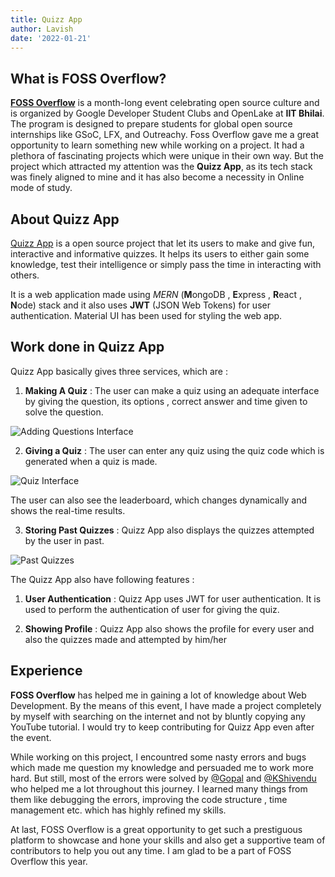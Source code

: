 ```yaml
---
title: Quizz App
author: Lavish
date: '2022-01-21'
---
```


## What is FOSS Overflow?

[**FOSS Overflow**](https://fossoverflow.dev/) is a month-long event celebrating open source culture and is organized by Google Developer Student Clubs and OpenLake at **IIT Bhilai**. The program is designed to prepare students for global open source internships like GSoC, LFX, and Outreachy. Foss Overflow gave me a great opportunity to learn something new while working on a project. It had a plethora of fascinating projects which were unique in their own way. But the project which attracted my attention was the **Quizz App**, as its tech stack was finely aligned to mine and it has also become a necessity in Online mode of study.

## About Quizz App

[Quizz App](https://github.com/OpenLake/quiz-app) is a open source project that let its users to make and give fun, interactive and informative quizzes. It helps its users to either gain some knowledge, test their intelligence or simply pass the time in interacting with others.

It is a web application made using _MERN_ (**M**ongoDB , **E**xpress , **R**eact , **N**ode) stack and it also uses **JWT** (JSON Web Tokens) for user authentication. Material UI has been used for styling the web app.

## Work done in Quizz App

Quizz App basically gives three services, which are :

1. **Making A Quiz** : The user can make a quiz using an adequate interface by giving the question, its options , correct answer and time given to solve the question.

![Adding Questions Interface](/blog/quizz-app-blog/addingQuestionInterface.png 'Adding Quiz Interface')

2. **Giving a Quiz** : The user can enter any quiz using the quiz code which is generated when a quiz is made.

![Quiz Interface](/blog/quizz-app-blog/quizInterface.png 'Quiz Interface')

The user can also see the leaderboard, which changes dynamically and shows the real-time results.

3. **Storing Past Quizzes** : Quizz App also displays the quizzes attempted by the user in past.

![Past Quizzes](/blog/quizz-app-blog/homePage.png 'Past Quizzes')

The Quizz App also have following features :

1. **User Authentication** : Quizz App uses JWT for user authentication. It is used to perform the authentication of user for giving the quiz.

2. **Showing Profile** : Quizz App also shows the profile for every user and also the quizzes made and attempted by him/her

## Experience

**FOSS Overflow** has helped me in gaining a lot of knowledge about Web Development. By the means of this event, I have made a project completely by myself with searching on the internet and not by bluntly copying any YouTube tutorial. I would try to keep contributing for Quizz App even after the event.

While working on this project, I encountred some nasty errors and bugs which made me question my knowledge and persuaded me to work more hard. But still, most of the errors were solved by [@Gopal](https://github.com/Gopal-Dahale) and [@KShivendu](https://github.com/KShivendu) who helped me a lot throughout this journey. I learned many things from them like debugging the errors, improving the code structure , time management etc. which has highly refined my skills.

At last, FOSS Overflow is a great opportunity to get such a prestiguous platform to showcase and hone your skills and also get a supportive team of contributors to help you out any time. I am glad to be a part of FOSS Overflow this year.
